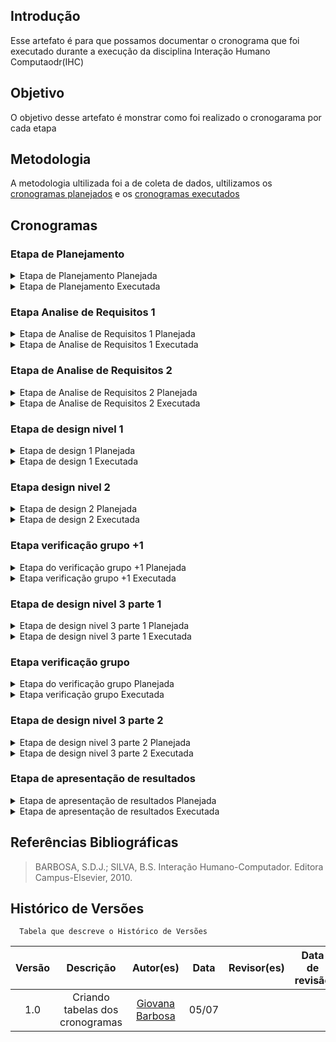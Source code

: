 ## Introdução
Esse artefato é para que possamos documentar o cronograma que foi executado durante a execução da disciplina Interação Humano Computaodr(IHC)

## Objetivo
O objetivo desse artefato é monstrar como foi realizado o cronogarama por cada etapa

## Metodologia
A metodologia ultilizada foi a de coleta de dados, ultilizamos os [cronogramas planejados](https://interacao-humano-computador.github.io/2024.1-PCDF/planejamento/cronograma/) e os [cronogramas executados](https://interacao-humano-computador.github.io/2024.1-PCDF/planejamento/cronograma_executado/)

## Cronogramas

### Etapa de Planejamento

<details >
<summary>Etapa de Planejamento Planejada</summary>

<center>

<table>
  <thead>
    <tr>
      <th>Atividade</th>
      <th>Período Previsto</th>
      <th>Responsável</th>
      <th>Revisão</th>
      <th>Revisor Responsável</th>
    </tr>
  </thead>
  <tbody>
    <tr>
      <td>Montar git pages</td>
      <td>27/03 a 31/03</td>
      <td>Lara</td>
      <td>29/03</td>
      <td>Giovana</td>
    </tr>
    <tr>
      <td>Documentar Equipe</td>
      <td>01/04 a 03/04</td>
      <td>Giovana</td>
      <td>07/04</td>
      <td>Lara</td>
    </tr>
    <tr>
      <td>Ferramentas do Projeto</td>
      <td>04/04 a 06/04</td>
      <td>Raissa</td>
      <td>07/04</td>
      <td>Giovana e Rayene</td>
    </tr>
    <tr>
      <td>Heatmap do projeto</td>
      <td>04/04 a 06/04</td>
      <td>Rayene</td>
      <td>07/04</td>
      <td>Giovana e Renata</td>
    </tr>
    <tr>
      <td>Documentar site escolhido</td>
      <td>06/04 a 07/04</td>
      <td>Rayene</td>
      <td>07/04</td>
      <td>Renata</td>
    </tr>
    <tr>
      <td>Seleção de sites individuais</td>
      <td>25/03 a 07/04</td>
      <td>Renata</td>
      <td>07/04</td>
      <td>Giovana</td>
    </tr>
    <tr>
      <td>Processo de design</td>
      <td>01/04 a 07/04</td>
      <td>Lara</td>
      <td>07/04</td>
      <td>João Pedro</td>
    </tr>
    <tr>
      <td>Montar cronograma</td>
      <td>03/04 a 06/04</td>
      <td>Giovana</td>
      <td>07/04</td>
      <td>Giovana, João, Lara, Raissa, Rayene, Renata</td>
    </tr>
    <tr>
      <td>Responder perguntas</td>
      <td>03/04 a 06/04</td>
      <td>João</td>
      <td>07/04</td>
      <td>Rayene</td>
    </tr>
    <tr>
      <td>Gravar Video da Apresentação</td>
      <td>06/04 a 07/04</td>
      <td>Giovana, João, Lara, Raissa, Rayene, Renata</td>
      <td>07/04</td>
      <td>Giovana, João, Lara, Raissa, Rayene, Renata</td>
    </tr>
    <tr>
      <td>Correção pós entrega</td>
      <td>09/04 a 12/04</td>
      <td>Giovana, João, Lara, Raissa, Rayene, Renata</td>
      <td>13/04</td>
      <td>Giovana, João, Lara, Raissa, Rayene, Renata</td>
    </tr>
  </tbody>
</table>

</table>

</center>

</details>
<details >
<summary>Etapa de Planejamento Executada </summary>

<center>

<table>
  <table>
  <thead>
    <tr>
      <th>Atividade</th>
      <th>Data</th>
      <th>Responsável </th>
      <th>Data da Revisão</th>
      <th>Revisor</th>
    </tr>
  </thead>
  <tbody>
    <tr>
      <td>Montar git pages</td>
      <td>27/03 a 31/03</td>
      <td>Lara</td>
      <td>29/03</td>
      <td>Giovana</td>
    </tr>
    <tr>
      <td>Documentar Equipe</td>
      <td>01/04 a 03/04</td>
      <td>Giovana</td>
      <td>07/04</td>
      <td>Lara</td>
    </tr>
    <tr>
      <td>Ferramentas do Projeto</td>
      <td>04/04 a 06/04</td>
      <td>Raissa</td>
      <td>07/04</td>
      <td>Giovana, João, Lara, Raissa, Rayene, Renata</td>
    </tr>
    <tr>
      <td>Heatmap do projeto</td>
      <td>04/04 a 06/04</td>
      <td>Rayene</td>
      <td>07/04</td>
      <td>Giovana</td>
    </tr>
    <tr>
      <td>Documentar site escolhido</td>
      <td>06/04 a 07/04</td>
      <td>Rayene </td>
      <td>07/04</td>
      <td>Renata e Giovana</td>
    </tr>
    <tr>
      <td>Sites avaliados</td>
      <td>25/03 a 07/04</td>
      <td>Renata</td>
      <td>07/04</td>
      <td>Giovana e Rayene</td>
    </tr>
    <tr>
      <td>Processo de design</td>
      <td>01/04 a 07/04</td>
      <td>Lara</td>
      <td>07/04</td>
      <td>João Pedro e Renata e Giovana</td>
    </tr>
    <tr>
      <td>cronograma</td>
      <td>03/04 a 06/04</td>
      <td>Giovana</td>
      <td>07/04</td>
      <td> Rayene, Renata</td>
    </tr>
    <tr>
      <td>cronograma executado</td>
      <td>03/04 a 06/04</td>
      <td>Giovana</td>
      <td>07/04</td>
      <td>Renata</td>
    </tr>
    <tr>
      <td>Responder perguntas</td>
      <td>03/04 a 06/04</td>
      <td>João e Giovana</td>
      <td>07/04</td>
      <td>Rayene, Renata, João</td>
    </tr>
    <tr>
      <td>Gravar Video da Apresentação</td>
      <td>06/04 a 07/04</td>
      <td>Giovana, João, Lara, Raissa, Rayene, Renata</td>
      <td>07/04</td>
      <td>Giovana, João, Lara, Raissa, Rayene, Renata</td>
    </tr>
    <tr>
      <td>Correção pós entrega</td>
      <td>09/04 a 12/04</td>
      <td>Giovana, João, Lara, Raissa, Rayene, Renata</td>
      <td>13/04</td>
      <td>Giovana, João, Lara, Raissa, Rayene, Renata</td>
    </tr>
  </tbody>
</table>

</table>

</center>

</details>

### Etapa Analise de Requisitos 1

<details >
<summary>Etapa de Analise de Requisitos 1 Planejada</summary>

<center>

<table>
  <thead>
    <tr>
      <th>Atividade</th>
      <th>Data</th>
      <th>Responsável </th>
      <th>Data da Revisão</th>
      <th>Revisor</th>
    </tr>
  </thead>
  <tbody>
    <tr>
      <td>Planejamento de Pesquisa do Perfil dos Usuários</td>
      <td>12/04 a 14/04</td>
      <td>Giovana e Renata</td>
      <td>14/04</td>
      <td>Rayene e Raissa</td>
    </tr>
    <tr>
      <td>Perfil dos Usuários</td>
      <td>14/04 a 15/04</td>
      <td>Giovana</td>
      <td>15/04</td>
      <td>João e Lara</td>
    </tr>
    <tr>
      <td>Definir Personas</td>
      <td>15/04 a 16/04</td>
      <td>João e Lara</td>
      <td>16/04</td>
      <td>Giovana e Renata</td>
    </tr>
    <tr>
      <td>Definir aspectos éticos</td>
      <td>13/04 a 15/04</td>
      <td>Giovana</td>
      <td>15/04</td>
      <td>Renata</td>
    </tr>
    <tr>
      <td>Termo de Consentimento</td>
      <td>11/04 a 12/04</td>
      <td>Renata</td>
      <td>12/04</td>
      <td>Giovana</td>
    </tr>
    <tr>
      <td>Análise de Tarefas</td>
      <td>16/04 a 18/04</td>
      <td>Giovana, João, Lara, Raissa, Rayene e Renata</td>
      <td>18/04</td>
      <td>Giovana, João, Lara, Raissa, Rayene e Renata</td>
    </tr>
    <tr>
      <td>Definir Cenários</td>
      <td>19/04 a 20/04</td>
      <td>Giovana, João, Lara, Raissa, Rayene e Renata</td>
      <td>20/04</td>
      <td>Giovana, João, Lara, Raissa, Rayene e Renata</td>
    </tr>
    <tr>
      <td>Responder perguntas</td>
      <td>21/04</td>
      <td>Giovana</td>
      <td>21/04</td>
      <td>Renata</td>
    </tr>
    <tr>
      <td>Gravação da apresentação</td>
      <td>21/04</td>
      <td>Giovana, João, Lara, Raissa, Rayene e Renata</td>
      <td>21/04</td>
      <td>Giovana, João, Lara, Raissa, Rayene e Renata</td>
    </tr>
    <tr>
      <td>Correção pós entrega</td>
      <td>22/04 a 25/04</td>
      <td>Giovana, João, Lara, Raissa, Rayene e Renata</td>
      <td>25/04</td>
      <td>Giovana, João, Lara, Raissa, Rayene e Renata</td>
    </tr>
  </tbody>

</table>

</center>

</details>

<details >
<summary>Etapa de Analise de Requisitos 1 Executada</summary>

<center>

<table>
  <thead>
    <tr>
      <th>Atividade</th>
      <th>Data</th>
      <th>Responsável </th>
      <th>Data da Revisão</th>
      <th>Revisor</th>
    </tr>
  </thead>
  <tbody>
    <tr>
      <td>Questionário</td>
      <td>12/04 a 14/04</td>
      <td>Raissa e Renata</td>
      <td>14/04</td>
      <td>Renata, Giovana e Rayene</td>
    </tr>
     <tr>
      <td>Entrevista</td>
      <td>12/04 a 14/04</td>
      <td>Giovana </td>
      <td>14/04</td>
      <td>Renata</td>
    </tr>
     <tr>
      <td>Analise Competitiva</td>
      <td>12/04 a 14/04</td>
      <td> Renata</td>
      <td>14/04</td>
      <td>Rayene e Giovana</td>
    </tr>
    <tr>
      <td>Perfil dos Usuários</td>
      <td>14/04 a 15/04</td>
      <td>Raissa e Rayene</td>
      <td>15/04</td>
      <td>Giovana e Renata</td>
    </tr>
    <tr>
      <td>Definir Personas</td>
      <td>15/04 a 16/04</td>
      <td>João e Lara</td>
      <td>16/04</td>
      <td>Giovana e Renata e Rayene</td>
    </tr>
    <tr>
      <td>Definir aspectos éticos</td>
      <td>13/04 a 15/04</td>
      <td>Renata</td>
      <td>15/04</td>
      <td>Giovana e Rayene</td>
    </tr>
    <tr>
      <td>Análise de Tarefas</td>
      <td>16/04 a 18/04</td>
      <td>Giovana, João, Lara, Raissa, Rayene e Renata</td>
      <td>18/04</td>
      <td>Giovana, João, Lara, Raissa, Rayene e Renata</td>
    </tr>
    <tr>
      <td>Definir Cenários</td>
      <td>19/04 a 20/04</td>
      <td>Giovana, João, Lara, Raissa, Rayene e Renata</td>
      <td>20/04</td>
      <td>Giovana, João, Lara, Raissa, Rayene e Renata</td>
    </tr>
    <tr>
      <td>Responder perguntas</td>
      <td>21/04</td>
      <td>Giovana</td>
      <td>21/04</td>
      <td>Renata</td>
    </tr>
    <tr>
      <td>Gravação da apresentação</td>
      <td>21/04</td>
      <td>Giovana, João, Lara, Raissa, Rayene e Renata</td>
      <td>21/04</td>
      <td>Giovana, João, Lara, Raissa, Rayene e Renata</td>
    </tr>
    <tr>
      <td>Correção pós entrega</td>
      <td>22/04 a 25/04</td>
      <td>Giovana, João, Lara, Raissa, Rayene e Renata</td>
      <td>25/04</td>
      <td>Giovana, João, Lara, Raissa, Rayene e Renata</td>
    </tr>
  </tbody>

</table>

</center>

</details>

### Etapa de Analise de Requisitos 2

<details >
<summary>Etapa de Analise de Requisitos 2 Planejada</summary>

<center>

<table>
   <thead>
    <tr>
      <th>Atividade</th>
      <th>Data</th>
      <th>Responsável </th>
      <th>Data da Revisão</th>
      <th>Revisor</th>
    </tr>
  </thead>
  <tbody>
    <tr>
      <td>Princípios gerais do projeto</td>
      <td>07/05 a 10/05</td>
      <td>Giovana e Renata</td>
      <td>10/05</td>
      <td>Giovana, João, Lara, Raissa, Rayene e Renata</td>
    </tr>
    <tr>
      <td>Metas de usabilidade</td>
      <td>07/05 a 10/05</td>
      <td>Raissa</td>
      <td>10/05</td>
      <td>Giovana, João, Lara, Raissa, Rayene e Renata</td>
    </tr>
    <tr>
      <td>Guia de estilo</td>
      <td>07/05 a 10/05</td>
      <td>Lara e João</td>
      <td>10/05</td>
      <td>Giovana, João, Lara, Raissa, Rayene e Renata</td>
    </tr>
    <tr>
      <td>Características do site</td>
      <td>07/05 a 10/05</td>
      <td>Rayane</td>
      <td>10/05</td>
      <td>Giovana, João, Lara, Raissa, Rayene e Renata</td>
    </tr>
    <tr>
      <td>Perguntas do site</td>
      <td>10/05</td>
      <td>Giovana</td>
      <td>10/05</td>
      <td>Giovana, João, Lara, Raissa, Rayene e Renata</td>
    </tr>
    <tr>
      <td>Gravar Apresentação</td>
      <td>11/05</td>
      <td>Giovana, João, Lara, Raissa, Rayene e Renata</td>
      <td>11/05</td>
      <td>Giovana, João, Lara, Raissa, Rayene e Renata</td>
    </tr>
    <tr>
      <td>Correção pós entrega</td>
      <td>14/05 a 17/05</td>
      <td>Giovana, João, Lara, Raissa, Rayene e Renata</td>
      <td>13/05 a 15/05</td>
      <td>Giovana, João, Lara, Raissa, Rayene e Renata</td>
    </tr>
  </tbody>
</table>

</center>

</details>

<details >
<summary>Etapa de Analise de Requisitos 2 Executada</summary>

<center>

<table>
   <thead>
    <tr>
      <th>Atividade</th>
      <th>Data</th>
      <th>Responsável </th>
      <th>Data da Revisão</th>
      <th>Revisor</th>
    </tr>
  </thead>
  <tbody>
    <tr>
      <td>Princípios gerais do projeto</td>
      <td>07/05 a 10/05</td>
      <td>Giovana e Renata</td>
      <td>10/05</td>
      <td>Giovana, Rayene e Renata</td>
    </tr>
    <tr>
      <td>Metas de usabilidade</td>
      <td>07/05 a 10/05</td>
      <td>Raissa</td>
      <td>10/05</td>
      <td>Giovana,  Rayene e Renata</td>
    </tr>
    <tr>
      <td>Guia de estilo</td>
      <td>07/05 a 10/05</td>
      <td>Lara e João</td>
      <td>10/05</td>
      <td>Giovana, João, Lara, Raissa, Rayene e Renata</td>
    </tr>
    <tr>
      <td>Características do site</td>
      <td>07/05 a 10/05</td>
      <td>Rayene</td>
      <td>10/05</td>
      <td>Giovana e Renata</td>
    </tr>
    <tr>
      <td>Perguntas do site</td>
      <td>10/05</td>
      <td>Giovana</td>
      <td>10/05</td>
      <td>Renata</td>
    </tr>
    <tr>
      <td>Gravar Apresentação</td>
      <td>11/05</td>
      <td>Giovana, João, Lara, Raissa, Rayene e Renata</td>
      <td>11/05</td>
      <td>Giovana, João, Lara, Raissa, Rayene e Renata</td>
    </tr>
    <tr>
      <td>Correção pós entrega</td>
      <td>14/05 a 17/05</td>
      <td>Giovana, João, Lara, Raissa, Rayene e Renata</td>
      <td>13/05 a 15/05</td>
      <td>Giovana, João, Lara, Raissa, Rayene e Renata</td>
    </tr>
  </tbody>
</table>

</center>

</details>

### Etapa de design nivel 1

<details >
<summary>Etapa de design 1 Planejada</summary>

<center>

<table>
   <thead>
    <tr>
      <th>Atividade</th>
      <th>Data</th>
      <th>Responsável </th>
      <th>Data da Revisão</th>
      <th>Revisor</th>
    </tr>
  </thead>
    <tbody>
    <tr>
      <td>Planejamento da avaliação do Storyboard</td>
      <td>14/05 a 16/05</td>
      <td>Renata</td>
      <td>16/05</td>
      <td>Giovana, João, Lara, Raissa, Rayene e Renata</td>
    </tr>
    <tr>
      <td>Planejamento do relato dos resultados da avaliação do Storyboard</td>
      <td>16/05 a 18/05</td>
      <td>Lara</td>
      <td>18/05</td>
      <td>Giovana, João, Lara, Raissa, Rayene e Renata</td>
    </tr>
    <tr>
      <td>Relato do Storyboard</td>
      <td>18/05 a 20/05</td>
      <td>João</td>
      <td>20/05</td>
      <td>Giovana, João, Lara, Raissa, Rayene e Renata</td>
    </tr>
    <tr>
      <td>Planejamento da Avaliação da Análise de tarefas</td>
      <td>14/05 a 16/05</td>
      <td>Raissa</td>
      <td>16/05</td>
      <td>Giovana, João, Lara, Raissa, Rayene e Renata</td>
    </tr>
    <tr>
      <td>Planejamento do relato da avaliação da análise de tarefas</td>
      <td>16/05 a 18/05</td>
      <td>Giovana</td>
      <td>18/05</td>
      <td>Giovana, João, Lara, Raissa, Rayene e Renata</td>
    </tr>
    <tr>
      <td>Relato da Análise de tarefas</td>
      <td>18/05 a 20/05</td>
      <td>Rayene</td>
      <td>20/05</td>
      <td>Giovana, João, Lara, Raissa, Rayene e Renata</td>
    </tr>
    <tr>
      <td>Storyboard</td>
      <td>14/05 a 20/05</td>
      <td>Giovana, João, Lara, Raissa, Rayene e Renata</td>
      <td>20/05</td>
      <td>Giovana, João, Lara, Raissa, Rayene e Renata</td>
    </tr>
    <tr>
      <td>Perguntas do site</td>
      <td>20/05</td>
      <td>Giovana</td>
      <td>20/05</td>
      <td>Giovana, João, Lara, Raissa, Rayene e Renata</td>
    </tr>
    <tr>
      <td>Gravação da apresentação</td>
      <td>20/05 a 21/05</td>
      <td>Giovana, João, Lara, Raissa, Rayene e Renata</td>
      <td>21/05</td>
      <td>Giovana, João, Lara, Raissa, Rayene e Renata</td>
    </tr>
    <tr>
      <td>Correção pós entrega</td>
      <td>23/05 a 25/05</td>
      <td>Giovana, João, Lara, Raissa, Rayene e Renata</td>
      <td>25/05</td>
      <td>Giovana, João, Lara, Raissa, Rayene e Renata</td>
    </tr>
  </tbody>
</table>

</center>

</details>

<details >
<summary>Etapa de design 1 Executada</summary>

<center>

<table>
   <thead>
    <tr>
      <th>Atividade</th>
      <th>Data</th>
      <th>Responsável </th>
      <th>Data da Revisão</th>
      <th>Revisor</th>
    </tr>
  </thead>
  <tbody>
    <tr>
      <td>Planejamento da avaliação do Storyboard</td>
      <td>14/05 a 16/05</td>
      <td>Renata</td>
      <td>16/05</td>
      <td>Giovana, Rayene e Renata</td>
    </tr>
    <tr>
      <td>Planejamento do relato dos resultados da avaliação do Storyboard</td>
      <td>16/05 a 18/05</td>
      <td>Rayene</td>
      <td>18/05</td>
      <td>Giovana</td>
    </tr>
    <tr>
      <td>Planejamento da Avaliação da Análise de tarefas</td>
      <td>14/05 a 16/05</td>
      <td>Raissa</td>
      <td>16/05</td>
      <td>Giovana, Rayene e Renata</td>
    </tr>
    <tr>
      <td>Planejamento do relato da avaliação da análise de tarefas</td>
      <td>16/05 a 18/05</td>
      <td>Giovana</td>
      <td>18/05</td>
      <td>Giovana, Rayene e Renata</td>
    </tr>
    <tr>
      <td>Perguntas do site</td>
      <td>20/05</td>
      <td>Giovana</td>
      <td>20/05</td>
      <td> Renata</td>
    </tr>
    <tr>
      <td>Gravação da apresentação</td>
      <td>20/05 a 21/05</td>
      <td>Giovana, João, Lara, Raissa, Rayene e Renata</td>
      <td>21/05</td>
      <td>Giovana, João, Lara, Raissa, Rayene e Renata</td>
    </tr>
    <tr>
      <td>Correção pós entrega</td>
      <td>23/05 a 25/05</td>
      <td>Giovana, João, Lara, Raissa, Rayene e Renata</td>
      <td>25/05</td>
      <td>Giovana, João, Lara, Raissa, Rayene e Renata</td>
    </tr>
  </tbody>
</table>

</center>

</details>

### Etapa design nivel 2 
<details >
<summary>Etapa de design 2 Planejada</summary>

<center>

<table>
   <thead>
    <tr>
      <th>Atividade</th>
      <th>Data</th>
      <th>Responsável </th>
      <th>Data da Revisão</th>
      <th>Revisor</th>
    </tr>
  </thead>
    <tbody>
    <tr>
      <td>Relato dos resultados do Storyboard</td>
      <td>25/05 a 27/05</td>
      <td>Rayene</td>
      <td>25/05 a 27/05</td>
      <td>Giovana, João, Lara, Raissa, Rayene e Renata</td>
    </tr>
    <tr>
      <td>Relato dos resultados da Análise de tarefas</td>
      <td>25/05 a 27/05</td>
      <td>Giovana</td>
      <td>25/05 a 27/05</td>
      <td>Giovana, João, Lara, Raissa, Rayene e Renata</td>
    </tr>
    <tr>
      <td>Planejamento da avaliação do protótipo de papel</td>
      <td>23/05 a 25/05</td>
      <td>João e Lara</td>
      <td>23/05 a 25/05</td>
      <td>Giovana, João, Lara, Raissa, Rayene e Renata</td>
    </tr>
    <tr>
      <td>Planejamento do relato de resultados da avaliação do protótipo de papel</td>
      <td>25/05 a 27/05</td>
      <td>Raissa e Renata</td>
      <td>25/05 a 27/05</td>
      <td>Giovana, João, Lara, Raissa, Rayene e Renata</td>
    </tr>
    <tr>
      <td>Responder Perguntas Finais</td>
      <td>25/05 a 27/05</td>
      <td>Giovana</td>
      <td>25/05 a 27/05</td>
      <td>Giovana, João, Lara, Raissa, Rayene e Renata</td>
    </tr>
    <tr>
      <td>Gravação da apresentação</td>
      <td>28/05 a 29/05</td>
      <td>Giovana, João, Lara, Raissa, Rayene e Renata</td>
      <td>28/05 a 29/05</td>
      <td>Giovana, João, Lara, Raissa, Rayene e Renata</td>
    </tr>
    <tr>
      <td>Correção pós entrega</td>
      <td>03/06 a 05/06</td>
      <td>Giovana, João, Lara, Raissa, Rayene e Renata</td>
      <td>05/06</td>
      <td>Giovana, João, Lara, Raissa, Rayene e Renata</td>
    </tr>
  </tbody>
</table>

</center>

</details>

<details >
<summary>Etapa de design 2 Executada</summary>

<center>

<table>
   <thead>
    <tr>
      <th>Atividade</th>
      <th>Data</th>
      <th>Responsável </th>
      <th>Data da Revisão</th>
      <th>Revisor</th>
    </tr>
  </thead>
    <tbody>
    <tr>
      <td>Relato dos resultados do Storyboard</td>
      <td>25/05 a 27/05</td>
      <td>Rayene</td>
      <td>25/05 a 27/05</td>
      <td>Giovana e Rayene </td>
    </tr>
    <tr>
      <td>Relato dos resultados da Análise de tarefas</td>
      <td>25/05 a 27/05</td>
      <td>Giovana</td>
      <td>25/05 a 27/05</td>
      <td>Rayene e Renata</td>
    </tr>
    <tr>
      <td>Storyboard</td>
      <td>25/05 a 27/05</td>
      <td>Giovana, João, Lara, Raissa, Rayene e Renata</td>
      <td>25/05 a 27/05</td>
      <td>Giovana, João, Lara, Raissa, Rayene e Renata</td>
    </tr>
    <tr>
      <td>Planejamento da avaliação do protótipo de papel</td>
      <td>23/05 a 25/05</td>
      <td>Renata</td>
      <td>23/05 a 25/05</td>
      <td>Giovana</td>
    </tr>
    <tr>
      <td>Planejamento do relato de resultados da avaliação do protótipo de papel</td>
      <td>25/05 a 27/05</td>
      <td>Raissa </td>
      <td>25/05 a 27/05</td>
      <td>Giovana e Renata</td>
    </tr>
    <tr>
      <td>Responder Perguntas Finais</td>
      <td>25/05 a 27/05</td>
      <td>Giovana</td>
      <td>25/05 a 27/05</td>
      <td> Renata</td>
    </tr>
    <tr>
      <td>Gravação da apresentação</td>
      <td>28/05 a 29/05</td>
      <td>Giovana, João, Lara, Raissa, Rayene e Renata</td>
      <td>28/05 a 29/05</td>
      <td>Giovana, João, Lara, Raissa, Rayene e Renata</td>
    </tr>
    <tr>
      <td>Correção pós entrega</td>
      <td>03/06 a 05/06</td>
      <td>Giovana, João, Lara, Raissa, Rayene e Renata</td>
      <td>05/06</td>
      <td>Giovana, João, Lara, Raissa, Rayene e Renata</td>
    </tr>
  </tbody>
</table>

</center>

</details>

### Etapa verificação grupo +1
<details >
<summary>Etapa do verificação grupo +1 Planejada</summary>

<center>

<table>
   <thead>
    <tr>
      <th>Atividade</th>
      <th>Data</th>
      <th>Responsável </th>
      <th>Data da Revisão</th>
      <th>Revisor</th>
    </tr>
  </thead>
    <tbody>
     <tr>
    <td>Planejamento da Avaliação da etapa 1</td>
    <td>03/06</td>
    <td>06/06</td>
    <td>Raissa e Rayene</td>
    <td>07/06</td>
    <td>Giovana, Lara, Raissa, Rayene e Renata</td>
  </tr>
  <tr>
    <td>Planejamento da Avaliação da etapa 2</td>
    <td>03/06</td>
    <td>06/06</td>
    <td>Giovana e Renata</td>
    <td>07/06</td>
    <td>Giovana, Lara, Raissa, Rayene e Renata</td>
  </tr>
  <tr>
    <td>Planejamento da Avaliação da etapa 3</td>
    <td>03/06</td>
    <td>06/06</td>
    <td>Lara e Giovana</td>
    <td>07/06</td>
    <td>Giovana, Lara, Raissa, Rayene e Renata</td>
  </tr>
  <tr>
    <td>Planejamento da Avaliação da etapa 4</td>
    <td>03/06</td>
    <td>06/06</td>
    <td>Raissa e Rayene</td>
    <td>07/06</td>
    <td>Giovana, Lara, Raissa, Rayene e Renata</td>
  </tr>
  <tr>
    <td>Planejamento da Avaliação da etapa 5</td>
    <td>03/06</td>
    <td>06/06</td>
    <td>Giovana e Renata</td>
    <td>07/06</td>
    <td>Giovana, Lara, Raissa, Rayene e Renata</td>
  </tr>
  <tr>
    <td>Relato da etapa 1</td>
    <td>06/06</td>
    <td>09/06</td>
    <td>Lara e Giovana</td>
    <td>09/06</td>
    <td>Giovana, Lara, Raissa, Rayene e Renata</td>
  </tr>
  <tr>
    <td>Relato da etapa 2</td>
    <td>06/06</td>
    <td>09/06</td>
    <td>Raissa e Rayene</td>
    <td>09/06</td>
    <td>Giovana, Lara, Raissa, Rayene e Renata</td>
  </tr>
  <tr>
    <td>Relato da etapa 3</td>
    <td>06/06</td>
    <td>09/06</td>
    <td>Renata e Rayene</td>
    <td>09/06</td>
    <td>Giovana, Lara, Raissa, Rayene e Renata</td>
  </tr>
  <tr>
    <td>Relato da etapa 4</td>
    <td>06/06</td>
    <td>09/06</td>
    <td>Giovana e Lara</td>
    <td>09/06</td>
    <td>Giovana, Lara, Raissa, Rayene e Renata</td>
  </tr>
  <tr>
    <td>Relato da etapa 5</td>
    <td>06/06</td>
    <td>09/06</td>
    <td>Lara e Raissa</td>
    <td>09/06</td>
    <td>Giovana, Lara, Raissa, Rayene e Renata</td>
  </tr>
  <tr>
    <td>Responder Perguntas finais</td>
    <td>09/06</td>
    <td>09/06</td>
    <td>Giovana</td>
    <td>09/06</td>
    <td>Giovana, Lara, Raissa, Rayene e Renata</td>
  </tr>
  <tr>
    <td>Gravação da apresentação</td>
    <td>09/06</td>
    <td>10/06</td>
    <td>Giovana, Lara, Raissa, Rayene e Renata</td>
    <td>10/06</td>
    <td>Giovana, Lara, Raissa, Rayene e Renata</td>
  </tr>
  <tr>
    <td>Correção pós entrega</td>
    <td>12/06</td>
    <td>14/06</td>
    <td>Giovana, Lara, Raissa, Rayene e Renata</td>
    <td>14/06</td>
    <td>Giovana, Lara, Raissa, Rayene e Renata</td>
  </tr>
  </tbody>
</table>

</center>

</details>

<details >
<summary>Etapa verificação grupo +1 Executada</summary>

<center>

<table>
   <thead>
    <tr>
      <th>Atividade</th>
      <th>Data</th>
      <th>Responsável </th>
      <th>Data da Revisão</th>
      <th>Revisor</th>
    </tr>
  </thead>
    <tbody>
     <tr>
    <td>Planejamento da Avaliação da etapa 1</td>
    <td>03/06</td>
    <td>06/06</td>
    <td>Raissa e Rayene</td>
    <td>07/06</td>
    <td>Giovana, Lara, Raissa, Rayene e Renata</td>
  </tr>
  <tr>
    <td>Planejamento da Avaliação da etapa 2</td>
    <td>03/06</td>
    <td>06/06</td>
    <td>Giovana e Renata</td>
    <td>07/06</td>
    <td>Giovana, Lara, Raissa, Rayene e Renata</td>
  </tr>
  <tr>
    <td>Planejamento da Avaliação da etapa 3</td>
    <td>03/06</td>
    <td>06/06</td>
    <td>Lara e Giovana</td>
    <td>07/06</td>
    <td>Giovana, Lara, Raissa, Rayene e Renata</td>
  </tr>
  <tr>
    <td>Planejamento da Avaliação da etapa 4</td>
    <td>03/06</td>
    <td>06/06</td>
    <td>Raissa e Rayene</td>
    <td>07/06</td>
    <td>Giovana, Lara, Raissa, Rayene e Renata</td>
  </tr>
  <tr>
    <td>Planejamento da Avaliação da etapa 5</td>
    <td>03/06</td>
    <td>06/06</td>
    <td>Giovana e Renata</td>
    <td>07/06</td>
    <td>Giovana, Lara, Raissa, Rayene e Renata</td>
  </tr>
  <tr>
    <td>Relato da etapa 1</td>
    <td>06/06</td>
    <td>09/06</td>
    <td>Lara e Giovana</td>
    <td>09/06</td>
    <td>Giovana, Lara, Raissa, Rayene e Renata</td>
  </tr>
  <tr>
    <td>Relato da etapa 2</td>
    <td>06/06</td>
    <td>09/06</td>
    <td>Raissa e Rayene</td>
    <td>09/06</td>
    <td>Giovana, Lara, Raissa, Rayene e Renata</td>
  </tr>
  <tr>
    <td>Relato da etapa 3</td>
    <td>06/06</td>
    <td>09/06</td>
    <td>Renata e Rayene</td>
    <td>09/06</td>
    <td>Giovana, Lara, Raissa, Rayene e Renata</td>
  </tr>
  <tr>
    <td>Relato da etapa 4</td>
    <td>06/06</td>
    <td>09/06</td>
    <td>Giovana e Lara</td>
    <td>09/06</td>
    <td>Giovana, Lara, Raissa, Rayene e Renata</td>
  </tr>
  <tr>
    <td>Relato da etapa 5</td>
    <td>06/06</td>
    <td>09/06</td>
    <td>Lara e Raissa</td>
    <td>09/06</td>
    <td>Giovana, Lara, Raissa, Rayene e Renata</td>
  </tr>
  <tr>
    <td>Responder Perguntas finais</td>
    <td>09/06</td>
    <td>09/06</td>
    <td>Giovana</td>
    <td>09/06</td>
    <td>Giovana, Lara, Raissa, Rayene e Renata</td>
  </tr>
  <tr>
    <td>Gravação da apresentação</td>
    <td>09/06</td>
    <td>10/06</td>
    <td>Giovana, Lara, Raissa, Rayene e Renata</td>
    <td>10/06</td>
    <td>Giovana, Lara, Raissa, Rayene e Renata</td>
  </tr>
  <tr>
    <td>Correção pós entrega</td>
    <td>12/06</td>
    <td>14/06</td>
    <td>Giovana, Lara, Raissa, Rayene e Renata</td>
    <td>14/06</td>
    <td>Giovana, Lara, Raissa, Rayene e Renata</td>
  </tr>
  </tbody>
  </tbody>
</table>

</center>

</details>

### Etapa de design nivel 3 parte 1
<details >
<summary>Etapa de design nivel 3 parte 1 Planejada</summary>

<center>

<table>
   <thead>
    <tr>
      <th>Atividade</th>
      <th>Data</th>
      <th>Responsável </th>
      <th>Data da Revisão</th>
      <th>Revisor</th>
    </tr>
     <tr>
    <td>Protótipo de papel</td>
    <td>05/06</td>
    <td>10/06</td>
    <td>Giovana, Lara, Raissa, Rayene e Renata</td>
    <td>12/06</td>
    <td>Giovana, Lara, Raissa, Rayene e Renata</td>
  </tr>
  <tr>
    <td>Relato dos resultados do Protótipo de Papel</td>
    <td>10/06</td>
    <td>12/06</td>
    <td>Giovana</td>
    <td>12/06 - 14/06</td>
    <td>Giovana, Lara, Raissa, Rayene e Renata</td>
  </tr>
  <tr>
    <td>Planejamento da avaliação do protótipo de alta fidelidade</td>
    <td>12/06</td>
    <td>14/06</td>
    <td>Renata e Raissa</td>
    <td>14/06 - 16/06</td>
    <td>Giovana, Lara, Raissa, Rayene e Renata</td>
  </tr>
  <tr>
    <td>Planejamento do relato dos resultados da avaliação do protótipo de alta fidelidade</td>
    <td>14/06</td>
    <td>16/06</td>
    <td>Rayene e Lara</td>
    <td>14/06 - 16/06</td>
    <td>Giovana, Lara, Raissa, Rayene e Renata</td>
  </tr>
  <tr>
    <td>Perguntas finais</td>
    <td>16/06</td>
    <td>16/06</td>
    <td>Giovana</td>
    <td>16/06</td>
    <td>Giovana, Lara, Raissa, Rayene e Renata</td>
  </tr>
  <tr>
    <td>Gravação da apresentação</td>
    <td>16/06</td>
    <td>17/06</td>
    <td>Giovana, Lara, Raissa, Rayene e Renata</td>
    <td>16/06 - 17/06</td>
    <td>Giovana, Lara, Raissa, Rayene e Renata</td>
  </tr>
  <tr>
    <td>Correção pós entrega</td>
    <td>19/06</td>
    <td>21/06</td>
    <td>Giovana, Lara, Raissa, Rayene e Renata</td>
    <td>21/06</td>
    <td>Giovana, Lara, Raissa, Rayene e Renata</td>
  </tr>
</table>

</center>

</details>

<details >
<summary>Etapa de design nivel 3 parte 1 Executada</summary>

<center>

<table>
   <thead>
    <tr>
      <th>Atividade</th>
      <th>Data</th>
      <th>Responsável </th>
      <th>Data da Revisão</th>
      <th>Revisor</th>
    </tr>
  <tr>
    <td>Protótipo de papel</td>
    <td>05/06</td>
    <td>10/06</td>
    <td>Giovana, Lara, Raissa, Rayene e Renata</td>
    <td>12/06</td>
    <td>Giovana, Lara, Raissa, Rayene e Renata</td>
  </tr>
  <tr>
    <td>Relato dos resultados do Protótipo de Papel</td>
    <td>10/06</td>
    <td>12/06</td>
    <td>Giovana</td>
    <td>12/06 - 14/06</td>
    <td>Giovana, Rayene e Renata</td>
  </tr>
  <tr>
    <td>Planejamento da avaliação do protótipo de alta fidelidade</td>
    <td>12/06</td>
    <td>14/06</td>
    <td>Renata </td>
    <td>14/06 - 16/06</td>
    <td>Giovana</td>
  </tr>
  <tr>
    <td>Planejamento do relato dos resultados da avaliação do protótipo de alta fidelidade</td>
    <td>14/06</td>
    <td>16/06</td>
    <td>Rayene e Raissa</td>
    <td>14/06 - 16/06</td>
    <td>Giovana e Renata</td>
  </tr>
  <tr>
    <td>Perguntas finais</td>
    <td>16/06</td>
    <td>16/06</td>
    <td>Giovana</td>
    <td>16/06</td>
    <td>Renata</td>
  </tr>
  <tr>
    <td>Gravação da apresentação</td>
    <td>16/06</td>
    <td>17/06</td>
    <td>Giovana, Lara, Raissa, Rayene e Renata</td>
    <td>16/06 - 17/06</td>
    <td>Giovana, Lara, Raissa, Rayene e Renata</td>
  </tr>
  <tr>
    <td>Correção pós entrega</td>
    <td>19/06</td>
    <td>21/06</td>
    <td>Giovana, Lara, Raissa, Rayene e Renata</td>
    <td>21/06</td>
    <td>Giovana, Lara, Raissa, Rayene e Renata</td>
  </tr>
</table>

</center>

</details>

### Etapa verificação grupo 
<details >
<summary>Etapa do verificação grupo  Planejada</summary>

<center>

<table>
   <thead>
    <tr>
      <th>Atividade</th>
      <th>Data</th>
      <th>Responsável </th>
      <th>Data da Revisão</th>
      <th>Revisor</th>
    </tr>
  </thead>
    <tbody>
     <tr>
    <td>Planejamento da Avaliação da etapa 1</td>
    <td>03/06</td>
    <td>06/06</td>
    <td>Raissa e Rayene</td>
    <td>07/06</td>
    <td>Giovana, Lara, Raissa, Rayene e Renata</td>
  </tr>
  <tr>
    <td>Planejamento da Avaliação da etapa 2</td>
    <td>03/06</td>
    <td>06/06</td>
    <td>Giovana e Renata</td>
    <td>07/06</td>
    <td>Giovana, Lara, Raissa, Rayene e Renata</td>
  </tr>
  <tr>
    <td>Planejamento da Avaliação da etapa 3</td>
    <td>03/06</td>
    <td>06/06</td>
    <td>Lara e Giovana</td>
    <td>07/06</td>
    <td>Giovana, Lara, Raissa, Rayene e Renata</td>
  </tr>
  <tr>
    <td>Planejamento da Avaliação da etapa 4</td>
    <td>03/06</td>
    <td>06/06</td>
    <td>Raissa e Rayene</td>
    <td>07/06</td>
    <td>Giovana, Lara, Raissa, Rayene e Renata</td>
  </tr>
  <tr>
    <td>Planejamento da Avaliação da etapa 5</td>
    <td>03/06</td>
    <td>06/06</td>
    <td>Giovana e Renata</td>
    <td>07/06</td>
    <td>Giovana, Lara, Raissa, Rayene e Renata</td>
  </tr>
  <tr>
    <td>Relato da etapa 1</td>
    <td>06/06</td>
    <td>09/06</td>
    <td>Lara e Giovana</td>
    <td>09/06</td>
    <td>Giovana, Lara, Raissa, Rayene e Renata</td>
  </tr>
  <tr>
    <td>Relato da etapa 2</td>
    <td>06/06</td>
    <td>09/06</td>
    <td>Raissa e Rayene</td>
    <td>09/06</td>
    <td>Giovana, Lara, Raissa, Rayene e Renata</td>
  </tr>
  <tr>
    <td>Relato da etapa 3</td>
    <td>06/06</td>
    <td>09/06</td>
    <td>Renata e Rayene</td>
    <td>09/06</td>
    <td>Giovana, Lara, Raissa, Rayene e Renata</td>
  </tr>
  <tr>
    <td>Relato da etapa 4</td>
    <td>06/06</td>
    <td>09/06</td>
    <td>Giovana e Lara</td>
    <td>09/06</td>
    <td>Giovana, Lara, Raissa, Rayene e Renata</td>
  </tr>
  <tr>
    <td>Relato da etapa 5</td>
    <td>06/06</td>
    <td>09/06</td>
    <td>Lara e Raissa</td>
    <td>09/06</td>
    <td>Giovana, Lara, Raissa, Rayene e Renata</td>
  </tr>
  <tr>
    <td>Responder Perguntas finais</td>
    <td>09/06</td>
    <td>09/06</td>
    <td>Giovana</td>
    <td>09/06</td>
    <td>Giovana, Lara, Raissa, Rayene e Renata</td>
  </tr>
  <tr>
    <td>Gravação da apresentação</td>
    <td>09/06</td>
    <td>10/06</td>
    <td>Giovana, Lara, Raissa, Rayene e Renata</td>
    <td>10/06</td>
    <td>Giovana, Lara, Raissa, Rayene e Renata</td>
  </tr>
  <tr>
    <td>Correção pós entrega</td>
    <td>12/06</td>
    <td>14/06</td>
    <td>Giovana, Lara, Raissa, Rayene e Renata</td>
    <td>14/06</td>
    <td>Giovana, Lara, Raissa, Rayene e Renata</td>
  </tr>
  </tbody>
</table>

</center>

</details>

<details >
<summary>Etapa verificação grupo  Executada</summary>

<center>

<table>
   <thead>
    <tr>
      <th>Atividade</th>
      <th>Data</th>
      <th>Responsável </th>
      <th>Data da Revisão</th>
      <th>Revisor</th>
    </tr>
  </thead>
    <tbody>
     <tr>
    <td>Planejamento da Avaliação da etapa 1</td>
    <td>03/06</td>
    <td>06/06</td>
    <td>Raissa e Rayene</td>
    <td>07/06</td>
    <td>Giovana, Lara, Raissa, Rayene e Renata</td>
  </tr>
  <tr>
    <td>Planejamento da Avaliação da etapa 2</td>
    <td>03/06</td>
    <td>06/06</td>
    <td>Giovana e Renata</td>
    <td>07/06</td>
    <td>Giovana, Lara, Raissa, Rayene e Renata</td>
  </tr>
  <tr>
    <td>Planejamento da Avaliação da etapa 3</td>
    <td>03/06</td>
    <td>06/06</td>
    <td>Lara e Giovana</td>
    <td>07/06</td>
    <td>Giovana, Lara, Raissa, Rayene e Renata</td>
  </tr>
  <tr>
    <td>Planejamento da Avaliação da etapa 4</td>
    <td>03/06</td>
    <td>06/06</td>
    <td>Raissa e Rayene</td>
    <td>07/06</td>
    <td>Giovana, Lara, Raissa, Rayene e Renata</td>
  </tr>
  <tr>
    <td>Planejamento da Avaliação da etapa 5</td>
    <td>03/06</td>
    <td>06/06</td>
    <td>Giovana e Renata</td>
    <td>07/06</td>
    <td>Giovana, Lara, Raissa, Rayene e Renata</td>
  </tr>
  <tr>
    <td>Relato da etapa 1</td>
    <td>06/06</td>
    <td>09/06</td>
    <td>Lara e Giovana</td>
    <td>09/06</td>
    <td>Giovana, Lara, Raissa, Rayene e Renata</td>
  </tr>
  <tr>
    <td>Relato da etapa 2</td>
    <td>06/06</td>
    <td>09/06</td>
    <td>Raissa e Rayene</td>
    <td>09/06</td>
    <td>Giovana, Lara, Raissa, Rayene e Renata</td>
  </tr>
  <tr>
    <td>Relato da etapa 3</td>
    <td>06/06</td>
    <td>09/06</td>
    <td>Renata e Rayene</td>
    <td>09/06</td>
    <td>Giovana, Lara, Raissa, Rayene e Renata</td>
  </tr>
  <tr>
    <td>Relato da etapa 4</td>
    <td>06/06</td>
    <td>09/06</td>
    <td>Giovana e Lara</td>
    <td>09/06</td>
    <td>Giovana, Lara, Raissa, Rayene e Renata</td>
  </tr>
  <tr>
    <td>Relato da etapa 5</td>
    <td>06/06</td>
    <td>09/06</td>
    <td>Lara e Raissa</td>
    <td>09/06</td>
    <td>Giovana, Lara, Raissa, Rayene e Renata</td>
  </tr>
  <tr>
    <td>Responder Perguntas finais</td>
    <td>09/06</td>
    <td>09/06</td>
    <td>Giovana</td>
    <td>09/06</td>
    <td>Giovana, Lara, Raissa, Rayene e Renata</td>
  </tr>
  <tr>
    <td>Gravação da apresentação</td>
    <td>09/06</td>
    <td>10/06</td>
    <td>Giovana, Lara, Raissa, Rayene e Renata</td>
    <td>10/06</td>
    <td>Giovana, Lara, Raissa, Rayene e Renata</td>
  </tr>
  <tr>
    <td>Correção pós entrega</td>
    <td>12/06</td>
    <td>14/06</td>
    <td>Giovana, Lara, Raissa, Rayene e Renata</td>
    <td>14/06</td>
    <td>Giovana, Lara, Raissa, Rayene e Renata</td>
  </tr>
  </tbody>
  </tbody>
</table>

</center>

</details>

### Etapa de design nivel 3 parte 2
<details >
<summary>Etapa de design nivel 3 parte 2 Planejada</summary>

<center>

<table>
   <thead>
    <tr>
      <th>Atividade</th>
      <th>Data</th>
      <th>Responsável </th>
      <th>Data da Revisão</th>
      <th>Revisor</th>
    </tr>
  <tr>
    <td>Relato dos resultados da avaliação do protótipo de alta fidelidade</td>
    <td>22/06</td>
    <td>24/06</td>
    <td>Giovana</td>
    <td>22/06 - 24/06</td>
    <td>Giovana, Lara, Raissa, Rayene e Renata</td>
  </tr>
  <tr>
    <td>Planejamento de verificação dos artefatos da entrega 7</td>
    <td>22/06</td>
    <td>23/06</td>
    <td>Renata e Raissa</td>
    <td>22/06 - 24/06</td>
    <td>Giovana, Lara, Raissa, Rayene e Renata</td>
  </tr>
  <tr>
    <td>Relato da verificação da Etapa 7 e ajustes nos artefatos</td>
    <td>23/06</td>
    <td>24/06</td>
    <td>Lara e Rayene</td>
    <td>24/06 - 25/06</td>
    <td>Giovana, Lara, Raissa, Rayene e Renata</td>
  </tr>
  <tr>
    <td>Responder perguntas finais</td>
    <td>24/06</td>
    <td>25/06</td>
    <td>Giovana</td>
    <td>24/06 - 25/06</td>
    <td>Giovana, Lara, Raissa, Rayene e Renata</td>
  </tr>
  <tr>
    <td>Gravação da apresentação</td>
    <td>25/06</td>
    <td>26/06</td>
    <td>Giovana, Lara, Raissa, Rayene e Renata</td>
    <td>24/06 - 25/06</td>
    <td>Giovana, Lara, Raissa, Rayene e Renata</td>
  </tr>
  <tr>
    <td>Correção pós entrega</td>
    <td>03/07</td>
    <td>05/07</td>
    <td>Giovana, Lara, Raissa, Rayene e Renata</td>
    <td>05/07</td>
    <td>Giovana, Lara, Raissa, Rayene e Renata</td>
  </tr>
</table>

</center>

</details>

<details >
<summary>Etapa de design nivel 3 parte 2 Executada</summary>

<center>

<table>
   <thead>
    <tr>
      <th>Atividade</th>
      <th>Data</th>
      <th>Responsável </th>
      <th>Data da Revisão</th>
      <th>Revisor</th>
    </tr>
  <tr>
    <td>Relato dos resultados da avaliação do protótipo de alta fidelidade</td>
    <td>22/06</td>
    <td>24/06</td>
    <td>Giovana, Lara, Raissa, Rayene e Renata</td>
    <td>22/06 - 24/06</td>
    <td>Giovana, Lara, Raissa, Rayene e Renata</td>
  </tr>
  <tr>
    <td>Prototipo de alta fidelidade</td>
    <td>23/06</td>
    <td>24/06</td>
    <td>Giovana, Lara, Raissa, Rayene e Renata</td>
    <td>24/06 - 25/06</td>
    <td>Giovana, Lara, Raissa, Rayene e Renata</td>
  </tr>
  <tr>
    <td>Responder perguntas finais</td>
    <td>24/06</td>
    <td>25/06</td>
    <td>Giovana</td>
    <td>24/06 - 25/06</td>
    <td> Renata</td>
  </tr>
  <tr>
    <td>Gravação da apresentação</td>
    <td>25/06</td>
    <td>26/06</td>
    <td>Giovana, Lara, Raissa, Rayene e Renata</td>
    <td>24/06 - 25/06</td>
    <td>Giovana, Lara, Raissa, Rayene e Renata</td>
  </tr>
  <tr>
    <td>Correção pós entrega</td>
    <td>03/07</td>
    <td>05/07</td>
    <td>Giovana, Lara, Raissa, Rayene e Renata</td>
    <td>05/07</td>
    <td>Giovana, Lara, Raissa, Rayene e Renata</td>
  </tr>
</table>

</center>

</details>

### Etapa de apresentação de resultados

<details >
<summary>Etapa de apresentação de resultados Planejada</summary>

<center>

<table>
   <thead>
    <tr>
      <th>Atividade</th>
      <th>Data</th>
      <th>Responsável </th>
      <th>Data da Revisão</th>
      <th>Revisor</th>
    </tr>
   <tr>
    <td>Planejamento de verificação dos artefatos anteriores</td>
    <td>26/06</td>
    <td>28/06</td>
    <td>Raissa e Lara</td>
    <td>26/06 - 28/06</td>
    <td>Giovana, Lara, Raissa, Rayene e Renata</td>
  </tr>
  <tr>
    <td>Relato da verificação das etapas anteriores e ajustes nos artefatos</td>
    <td>26/06</td>
    <td>28/06</td>
    <td>Renata e Giovana</td>
    <td>26/06 - 28/06</td>
    <td>Giovana, Lara, Raissa, Rayene e Renata</td>
  </tr>
  <tr>
    <td>Responder perguntas finais</td>
    <td>26/06</td>
    <td>28/06</td>
    <td>Giovana, Lara, Raissa, Rayene e Renata</td>
    <td>26/06 - 28/06</td>
    <td>Giovana, Lara, Raissa, Rayene e Renata</td>
  </tr>
  <tr>
    <td>Gravação da apresentação</td>
    <td>08/07</td>
    <td>10/07</td>
    <td>Giovana, Lara, Raissa, Rayene e Renata</td>
    <td>10/07</td>
    <td>Giovana, Lara, Raissa, Rayene e Renata</td>
  </tr>
</table>

</center>

</details>

<details >
<summary>Etapa de apresentação de resultados Executada</summary>

<center>

<table>
   <thead>
    <tr>
      <th>Atividade</th>
      <th>Data</th>
      <th>Responsável </th>
      <th>Data da Revisão</th>
      <th>Revisor</th>
    </tr>
   <tr>
    <td>O site selecionado para o projeto </td>
    <td>26/06</td>
    <td>28/06</td>
    <td>Raissa </td>
    <td>26/06 - 28/06</td>
    <td>Giovana, Lara, Raissa, Rayene e Renata</td>
  </tr>
  <tr>
    <td>O planejamento dos recursos e das entregas </td>
    <td>26/06</td>
    <td>28/06</td>
    <td>Giovana</td>
    <td>26/06 - 28/06</td>
    <td>Giovana, Lara, Raissa, Rayene e Renata</td>
  </tr>
  <tr>
    <td>O ciclo de vida </td>
    <td>26/06</td>
    <td>28/06</td>
    <td>Renata</td>
    <td>26/06 - 28/06</td>
    <td>Giovana, Lara, Raissa, Rayene e Renata</td>
  </tr>
  <tr>
    <td>A execução do projeto </td>
    <td>26/06</td>
    <td>28/06</td>
    <td>Giovana e Renata</td>
    <td>26/06 - 28/06</td>
    <td>Giovana, Lara, Raissa, Rayene e Renata</td>
  </tr>
  <tr>
    <td>O(s) resultado(s) alcançado(s) com a execução do projeto </td>
    <td>26/06</td>
    <td>28/06</td>
    <td>Rayene</td>
    <td>26/06 - 28/06</td>
    <td>Giovana, Lara, Raissa, Rayene e Renata</td>
  </tr>
  <tr>
    <td>Uma tabela sintetizando quais ferramentas </td>
    <td>26/06</td>
    <td>28/06</td>
    <td>Lara</td>
    <td>26/06 - 28/06</td>
    <td>Giovana, Lara, Raissa, Rayene e Renata</td>
  </tr>
  <tr>
    <td>Uma tabela sintetizando quais técnicas foram utilizadas </td>
    <td>26/06</td>
    <td>28/06</td>
    <td>Raissa</td>
    <td>26/06 - 28/06</td>
    <td>Giovana, Lara, Raissa, Rayene e Renata</td>
  </tr>
  <tr>
    <td>Uma tabela sintetizando quais artefatos foram criados no projeto  </td>
    <td>26/06</td>
    <td>28/06</td>
    <td>Giovana</td>
    <td>26/06 - 28/06</td>
    <td>Giovana, Lara, Raissa, Rayene e Renata</td>
  </tr>
  <tr>
    <td>Uma tabela sintetizando as avaliações dos protótipos com entrevistadores </td>
    <td>26/06</td>
    <td>28/06</td>
    <td>Renata</td>
    <td>26/06 - 28/06</td>
    <td>Giovana, Lara, Raissa, Rayene e Renata</td>
  </tr>
  <tr>
    <td>Uma tabela sintetizando o método de verificação dos artefatos </td>
    <td>26/06</td>
    <td>28/06</td>
    <td>Rayene</td>
    <td>26/06 - 28/06</td>
    <td>Giovana, Lara, Raissa, Rayene e Renata</td>
  </tr>
  <tr>
    <td>Uma tabela sintetizando os vídeos das apresentações de cada etapa </td>
    <td>26/06</td>
    <td>28/06</td>
    <td>Giovana</td>
    <td>26/06 - 28/06</td>
    <td>Giovana, Lara, Raissa, Rayene e Renata</td>
  </tr>
  <tr>
    <td>Responder perguntas finais</td>
    <td>26/06</td>
    <td>28/06</td>
    <td>Giovana, Lara, Raissa, Rayene e Renata</td>
    <td>26/06 - 28/06</td>
    <td>Giovana, Lara, Raissa, Rayene e Renata</td>
  </tr>
  <tr>
    <td>Gravação da apresentação</td>
    <td>08/07</td>
    <td>10/07</td>
    <td>Giovana, Lara, Raissa, Rayene e Renata</td>
    <td>10/07</td>
    <td>Giovana, Lara, Raissa, Rayene e Renata</td>
  </tr>
</table>

</center>

</details>

## Referências Bibliográficas
> BARBOSA, S.D.J.; SILVA, B.S. Interação Humano-Computador. Editora Campus-Elsevier, 2010.

## Histórico de Versões
      Tabela que descreve o Histórico de Versões

|     Versão       |     Descrição      |      Autor(es)      | Data           |  Revisor(es)          |Data de revisão|
| :----------------------------------------------------------: | :-------------------------------: | :-------------------------------------------------: | :-------------------------------: |  :-------------------------------: | :-------------------------------: |
| 1.0 | Criando tabelas dos cronogramas|[Giovana Barbosa](https://github.com/gio221) | 05/07